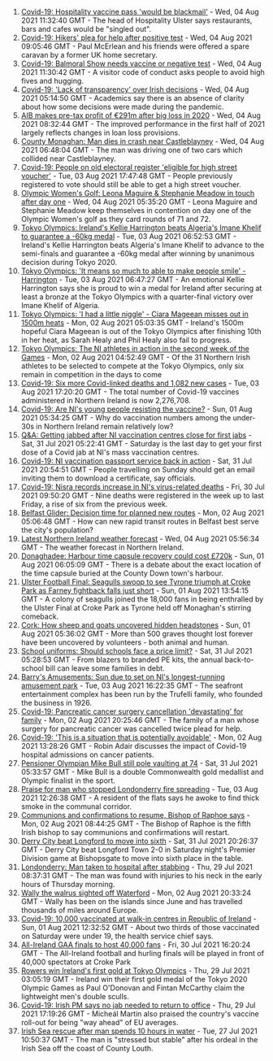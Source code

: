 1. [Covid-19: Hospitality vaccine pass 'would be blackmail'](https://www.bbc.co.uk/news/uk-northern-ireland-58084640) - Wed, 04 Aug 2021 11:32:40 GMT - The head of Hospitality Ulster says restaurants, bars and cafes would be "singled out".
2. [Covid-19: Hikers' plea for help after positive test](https://www.bbc.co.uk/news/uk-northern-ireland-58075183) - Wed, 04 Aug 2021 09:05:46 GMT - Paul McErlean and his friends were offered a spare caravan by a former UK home secretary.
3. [Covid-19: Balmoral Show needs vaccine or negative test](https://www.bbc.co.uk/news/uk-northern-ireland-58088145) - Wed, 04 Aug 2021 11:30:42 GMT - A visitor code of conduct asks people to avoid high fives and hugging.
4. [Covid-19: 'Lack of transparency' over Irish decisions](https://www.bbc.co.uk/news/world-europe-58078133) - Wed, 04 Aug 2021 05:14:50 GMT - Academics say there is an absence of clarity about how some decisions were made during the pandemic.
5. [AIB makes pre-tax profit of €291m after big loss in 2020](https://www.bbc.co.uk/news/uk-northern-ireland-58084004) - Wed, 04 Aug 2021 08:32:44 GMT - The improved performance in the first half of 2021 largely reflects changes in loan loss provisions.
6. [County Monaghan: Man dies in crash near Castleblayney](https://www.bbc.co.uk/news/world-europe-58084003) - Wed, 04 Aug 2021 06:48:04 GMT - The man was driving one of two cars which collided near Castleblayney.
7. [Covid-19: People on old electoral register 'eligible for high street voucher'](https://www.bbc.co.uk/news/uk-northern-ireland-58070740) - Tue, 03 Aug 2021 17:47:48 GMT - People previously registered to vote should still be able to get a high street voucher.
8. [Olympic Women's Golf: Leona Maguire & Stephanie Meadow in touch after day one](https://www.bbc.co.uk/sport/olympics/58083255) - Wed, 04 Aug 2021 05:35:20 GMT - Leona Maguire and Stephanie Meadow keep themselves in contention on day one of the Olympic Women's golf as they card rounds of 71 and 72.
9. [Tokyo Olympics: Ireland's Kellie Harrington beats Algeria's Imane Khelif to guarantee a -60kg medal](https://www.bbc.co.uk/sport/av/olympics/58068888) - Tue, 03 Aug 2021 06:52:53 GMT - Ireland's Kellie Harrington beats Algeria's Imane Khelif to advance to the semi-finals and guarantee a -60kg medal after winning by unanimous decision during Tokyo 2020.
10. [Tokyo Olympics: 'It means so much to able to make people smile' - Harrington](https://www.bbc.co.uk/sport/av/olympics/58067928) - Tue, 03 Aug 2021 06:47:27 GMT - An emotional Kellie Harrington says she is proud to win a medal for Ireland after securing at least a bronze at the Tokyo Olympics with a quarter-final victory over Imane Khelif of Algeria.
11. [Tokyo Olympics: 'I had a little niggle' - Ciara Mageean misses out in 1500m heats](https://www.bbc.co.uk/sport/olympics/58020643) - Mon, 02 Aug 2021 05:03:35 GMT - Ireland's 1500m hopeful Ciara Mageean is out of the Tokyo Olympics after finishing 10th in her heat, as Sarah Healy and Phil Healy also fail to progress.
12. [Tokyo Olympics: The NI athletes in action in the second week of the Games](https://www.bbc.co.uk/sport/olympics/58047094) - Mon, 02 Aug 2021 04:52:49 GMT - Of the 31 Northern Irish athletes to be selected to compete at the Tokyo Olympics, only six remain in competition in the days to come
13. [Covid-19: Six more Covid-linked deaths and 1,082 new cases](https://www.bbc.co.uk/news/uk-northern-ireland-58069901) - Tue, 03 Aug 2021 17:20:20 GMT - The total number of Covid-19 vaccines administered in Northern Ireland is now 2,276,708.
14. [Covid-19: Are NI's young people resisting the vaccine?](https://www.bbc.co.uk/news/uk-northern-ireland-57975927) - Sun, 01 Aug 2021 05:34:25 GMT - Why do vaccination numbers among the under-30s in Northern Ireland remain relatively low?
15. [Q&A: Getting jabbed after NI vaccination centres close for first jabs](https://www.bbc.co.uk/news/uk-northern-ireland-politics-57986801) - Sat, 31 Jul 2021 05:22:41 GMT - Saturday is the last day to get your first dose of a Covid jab at NI's mass vaccination centres.
16. [Covid-19: NI vaccination passport service back in action](https://www.bbc.co.uk/news/uk-northern-ireland-58024225) - Sat, 31 Jul 2021 20:54:51 GMT - People travelling on Sunday should get an email inviting them to download a certificate, say officials.
17. [Covid-19: Nisra records increase in NI's virus-related deaths](https://www.bbc.co.uk/news/uk-northern-ireland-58026022) - Fri, 30 Jul 2021 09:50:20 GMT - Nine deaths were registered in the week up to last Friday, a rise of six from the previous week.
18. [Belfast Glider: Decision time for planned new routes](https://www.bbc.co.uk/news/uk-northern-ireland-politics-58005194) - Mon, 02 Aug 2021 05:06:48 GMT - How can new rapid transit routes in Belfast best serve the city's population?
19. [Latest Northern Ireland weather forecast](https://www.bbc.co.uk/news/uk-northern-ireland-26018439) - Wed, 04 Aug 2021 05:56:34 GMT - The weather forecast in Northern Ireland.
20. [Donaghadee: Harbour time capsule recovery could cost £720k](https://www.bbc.co.uk/news/uk-northern-ireland-58034552) - Sun, 01 Aug 2021 06:05:09 GMT - There is a debate about the exact location of the time capsule buried at the County Down town's harbour.
21. [Ulster Football Final: Seagulls swoop to see Tyrone triumph at Croke Park as Farney fightback falls just short](https://www.bbc.co.uk/sport/gaelic-games/58047181) - Sun, 01 Aug 2021 13:54:15 GMT - A colony of seagulls joined the 18,000 fans in being enthralled by the Ulster Final at Croke Park as Tyrone held off Monaghan's stirring comeback.
22. [Cork: How sheep and goats uncovered hidden headstones](https://www.bbc.co.uk/news/world-europe-58026027) - Sun, 01 Aug 2021 05:36:02 GMT - More than 500 graves thought lost forever have been uncovered by volunteers - both animal and human.
23. [School uniforms: Should schools face a price limit?](https://www.bbc.co.uk/news/uk-northern-ireland-57733760) - Sat, 31 Jul 2021 05:28:53 GMT - From blazers to branded PE kits, the annual back-to-school bill can leave some families in debt.
24. [Barry's Amusements: Sun due to set on NI's longest-running amusement park](https://www.bbc.co.uk/news/uk-northern-ireland-58078572) - Tue, 03 Aug 2021 16:22:35 GMT - The seafront entertainment complex has been run by the Trufelli family, who founded the business in 1926.
25. [Covid-19: Pancreatic cancer surgery cancellation 'devastating' for family](https://www.bbc.co.uk/news/uk-northern-ireland-58064310) - Mon, 02 Aug 2021 20:25:46 GMT - The family of a man whose surgery for pancreatic cancer was cancelled twice plead for help.
26. [Covid-19: 'This is a situation that is potentially avoidable'](https://www.bbc.co.uk/news/uk-northern-ireland-58060474) - Mon, 02 Aug 2021 13:28:26 GMT - Robin Adair discusses the impact of Covid-19 hospital admissions on cancer patients.
27. [Pensioner Olympian Mike Bull still pole vaulting at 74](https://www.bbc.co.uk/news/uk-northern-ireland-58017671) - Sat, 31 Jul 2021 05:33:57 GMT - Mike Bull is a double Commonwealth gold medallist and Olympic finalist in the sport.
28. [Praise for man who stopped Londonderry fire spreading](https://www.bbc.co.uk/news/uk-northern-ireland-foyle-west-58057183) - Tue, 03 Aug 2021 12:26:38 GMT - A resident of the flats says he awoke to find thick smoke in the communal corridor.
29. [Communions and confirmations to resume, Bishop of Raphoe says](https://www.bbc.co.uk/news/world-europe-58054520) - Mon, 02 Aug 2021 08:44:25 GMT - The Bishop of Raphoe is the fifth Irish bishop to say communions and confirmations will restart.
30. [Derry City beat Longford to move into sixth](https://www.bbc.co.uk/sport/football/58022304) - Sat, 31 Jul 2021 20:26:37 GMT - Derry City beat Longford Town 2-0 in Saturday night's Premier Division game at Bishopsgate to move into sixth place in the table.
31. [Londonderry: Man taken to hospital after stabbing](https://www.bbc.co.uk/news/uk-northern-ireland-foyle-west-58010383) - Thu, 29 Jul 2021 08:37:31 GMT - The man was found with injuries to his neck in the early hours of Thursday morning.
32. [Wally the walrus sighted off Waterford](https://www.bbc.co.uk/news/uk-england-cornwall-58065003) - Mon, 02 Aug 2021 20:33:24 GMT - Wally has been on the islands since June and has travelled thousands of miles around Europe.
33. [Covid-19: 10,000 vaccinated at walk-in centres in Republic of Ireland](https://www.bbc.co.uk/news/world-europe-58048445) - Sun, 01 Aug 2021 12:32:52 GMT - About two thirds of those vaccinated on Saturday were under 19, the health service chief says.
34. [All-Ireland GAA finals to host 40,000 fans](https://www.bbc.co.uk/sport/northern-ireland/58029316) - Fri, 30 Jul 2021 16:20:24 GMT - The All-Ireland football and hurling finals will be played in front of 40,000 spectators at Croke Park
35. [Rowers win Ireland's first gold at Tokyo Olympics](https://www.bbc.co.uk/sport/olympics/58007573) - Thu, 29 Jul 2021 03:05:19 GMT - Ireland win their first gold medal of the Tokyo 2020 Olympic Games as Paul O'Donovan and Fintan McCarthy claim the lightweight men's double sculls.
36. [Covid-19: Irish PM says no jab needed to return to office](https://www.bbc.co.uk/news/world-europe-58012631) - Thu, 29 Jul 2021 17:19:26 GMT - Micheál Martin also praised the country's vaccine roll-out for being "way ahead" of EU averages.
37. [Irish Sea rescue after man spends 10 hours in water](https://www.bbc.co.uk/news/world-europe-57984521) - Tue, 27 Jul 2021 10:50:37 GMT - The man is "stressed but stable" after his ordeal in the Irish Sea off the coast of County Louth.
